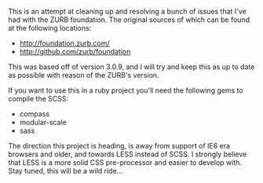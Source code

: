 This is an attempt at cleaning up and resolving a bunch of issues that I've had
with the ZURB foundation. The original sources of which can be found at the
following locations:

  * http://foundation.zurb.com/
  * http://github.com/zurb/foundation

This was based off of version 3.0.9, and I will try and keep this as up to date
as possible with reason of the ZURB's version.

If you want to use this in a ruby project you'll need the following gems to
compile the SCSS:

  * compass
  * modular-scale
  * sass

The direction this project is heading, is away from support of IE6 era browsers
and older, and towards LESS instead of SCSS. I strongly believe that LESS is a
more solid CSS pre-processor and easier to develop with. Stay tuned, this will
be a wild ride...

